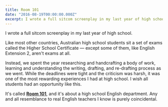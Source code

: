 ```yaml
---
title: Room 101
date: "2016-08-19T00:00:00.000Z"
excerpt: I wrote a full sitcom screenplay in my last year of high school. It was one of the most rewarding experiences of my life.
---
```


I wrote a full sitcom screenplay in my last year of high school. 

Like most other countries, Australian high school students sit a set of exams called the Higher School Certificate — except some of them, like English Extension 2, aren't exams at all.

Instead, we spent the year researching and handcrafting a body of work, learning and understanding the writing, drafting, and re-drafting process as we went. While the deadlines were tight and the criticism was harsh, it was one of the most rewarding experiences I had at high school. I wish all students had an opportunity like this.

It's called [__Room 101__](./room-101.pdf), and it's about a high school English department. Any and all resemblance to real English teachers I know is purely coincidental.